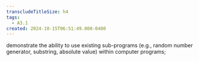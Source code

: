 ```yaml
---
transcludeTitleSize: h4
tags:
  - A3.1
created: 2024-10-15T06:51:49.000-0400
---
```

demonstrate the ability to use existing sub-programs (e.g., random number generator, substring, absolute value) within computer programs;